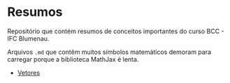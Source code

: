 # Resumos

Repositório que contém resumos de conceitos importantes do curso BCC - IFC Blumenau.

Arquivos `.md` que contêm muitos símbolos matemáticos demoram para carregar porque a biblioteca MathJax é lenta.

- [Vetores](Vetores.md)

